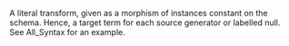 A literal transform, given as a morphism of instances constant on the schema.  Hence, a target term for each source generator or labelled null.  See All_Syntax for an example.